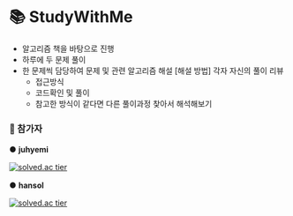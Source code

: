 # 📚 StudyWithMe
-  알고리즘 책을 바탕으로 진행
-  하루에 두 문제 풀이
-  한 문제씩 담당하여 문제 및 관련 알고리즘 해설
  [해설 방법]
  각자 자신의 풀이 리뷰
	- 접근방식
	- 코드확인 및 풀이
	* 참고한 방식이 같다면 다른 풀이과정 찾아서 해석해보기

### 👑 참가자
● **juhyemi** 　　　　　　　　　　　　　　　  　　　　　　　　　　　  　　　　　

[![solved.ac tier](http://mazassumnida.wtf/api/generate_badge?boj=rlawngp124)](https://solved.ac/rlawngp124)

● **hansol** 　

[![solved.ac tier](http://mazassumnida.wtf/api/generate_badge?boj=soool1021)](https://solved.ac/soool1021)
